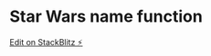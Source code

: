 # Star Wars name function

[Edit on StackBlitz ⚡️](https://stackblitz.com/edit/stackblitz-starters-eiiurk)
